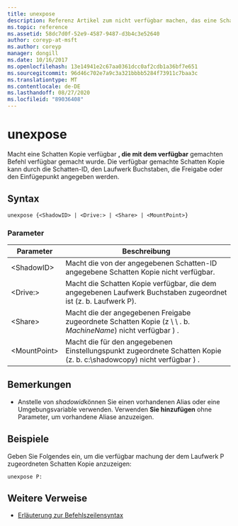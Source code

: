 ```yaml
---
title: unexpose
description: Referenz Artikel zum nicht verfügbar machen, das eine Schatten Kopie zurückgibt, die mit dem verfügbar gemachten Befehl verfügbar gemacht wurde.
ms.topic: reference
ms.assetid: 58dc7d0f-52e9-4587-9487-d3b4c3e52640
author: coreyp-at-msft
ms.author: coreyp
manager: dongill
ms.date: 10/16/2017
ms.openlocfilehash: 13e14941e2c67aa0361dcc0af2cdb1a36bf7e651
ms.sourcegitcommit: 96d46c702e7a9c3a321bbbb5284f73911c7baa3c
ms.translationtype: MT
ms.contentlocale: de-DE
ms.lasthandoff: 08/27/2020
ms.locfileid: "89036408"
---
```

# <a name="unexpose"></a>unexpose

Macht eine Schatten Kopie verfügbar **, die mit dem verfügbar** gemachten Befehl verfügbar gemacht wurde. Die verfügbar gemachte Schatten Kopie kann durch die Schatten-ID, den Laufwerk Buchstaben, die Freigabe oder den Einfügepunkt angegeben werden.



## <a name="syntax"></a>Syntax

```
unexpose {<ShadowID> | <Drive:> | <Share> | <MountPoint>}
```

### <a name="parameters"></a>Parameter

|Parameter|Beschreibung|
|---------|-----------|
|\<ShadowID>|Macht die von der angegebenen Schatten-ID angegebene Schatten Kopie nicht verfügbar.|
|\<Drive:>|Macht die Schatten Kopie verfügbar, die dem angegebenen Laufwerk Buchstaben zugeordnet ist (z. b. Laufwerk P).|
|\<Share>|Macht die der angegebenen Freigabe zugeordnete Schatten Kopie (z \\ \\ . b. *MachineName*) nicht verfügbar \) .|
|\<MountPoint>|Macht die für den angegebenen Einstellungspunkt zugeordnete Schatten Kopie (z. b. c:\shadowcopy) nicht verfügbar \) .|

## <a name="remarks"></a>Bemerkungen

-   Anstelle von *shadowid*können Sie einen vorhandenen Alias oder eine Umgebungsvariable verwenden. Verwenden **Sie hinzufügen** ohne Parameter, um vorhandene Aliase anzuzeigen.

## <a name="examples"></a>Beispiele

Geben Sie Folgendes ein, um die verfügbar machung der dem Laufwerk P zugeordneten Schatten Kopie anzuzeigen:
```
unexpose P:
```

## <a name="additional-references"></a>Weitere Verweise

- [Erläuterung zur Befehlszeilensyntax](command-line-syntax-key.md)